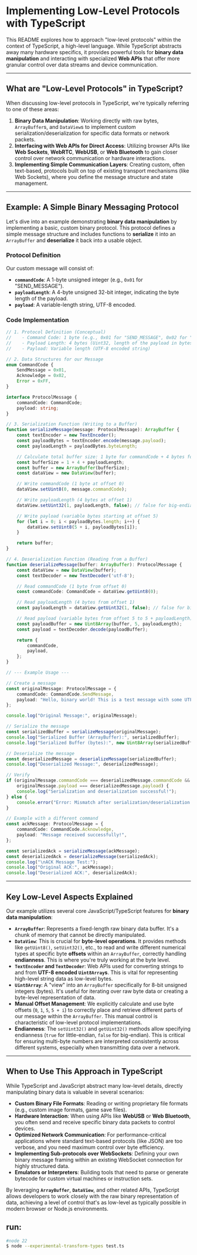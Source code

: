 # Implementing Low-Level Protocols with TypeScript

This README explores how to approach "low-level protocols" within the context of TypeScript, a high-level language. While TypeScript abstracts away many hardware specifics, it provides powerful tools for **binary data manipulation** and interacting with specialized **Web APIs** that offer more granular control over data streams and device communication.

---

## What are "Low-Level Protocols" in TypeScript?

When discussing low-level protocols in TypeScript, we're typically referring to one of these areas:

1.  **Binary Data Manipulation**: Working directly with raw bytes, `ArrayBuffer`s, and `DataView`s to implement custom serialization/deserialization for specific data formats or network packets.
2.  **Interfacing with Web APIs for Direct Access**: Utilizing browser APIs like **Web Sockets**, **WebRTC**, **WebUSB**, or **Web Bluetooth** to gain closer control over network communication or hardware interactions.
3.  **Implementing Simple Communication Layers**: Creating custom, often text-based, protocols built on top of existing transport mechanisms (like Web Sockets), where you define the message structure and state management.

---

## Example: A Simple Binary Messaging Protocol

Let's dive into an example demonstrating **binary data manipulation** by implementing a basic, custom binary protocol. This protocol defines a simple message structure and includes functions to **serialize** it into an `ArrayBuffer` and **deserialize** it back into a usable object.

### Protocol Definition

Our custom message will consist of:

* **`commandCode`**: A 1-byte unsigned integer (e.g., `0x01` for "SEND\_MESSAGE").
* **`payloadLength`**: A 4-byte unsigned 32-bit integer, indicating the byte length of the payload.
* **`payload`**: A variable-length string, UTF-8 encoded.

### Code Implementation

```typescript
// 1. Protocol Definition (Conceptual)
//    - Command Code: 1 byte (e.g., 0x01 for "SEND_MESSAGE", 0x02 for "ACK")
//    - Payload Length: 4 bytes (Uint32, length of the payload in bytes)
//    - Payload: Variable length (UTF-8 encoded string)

// 2. Data Structures for our Message
enum CommandCode {
    SendMessage = 0x01,
    Acknowledge = 0x02,
    Error = 0xFF,
}

interface ProtocolMessage {
    commandCode: CommandCode;
    payload: string;
}

// 3. Serialization Function (Writing to a Buffer)
function serializeMessage(message: ProtocolMessage): ArrayBuffer {
    const textEncoder = new TextEncoder();
    const payloadBytes = textEncoder.encode(message.payload);
    const payloadLength = payloadBytes.byteLength;

    // Calculate total buffer size: 1 byte for commandCode + 4 bytes for payloadLength + payloadBytes.length
    const bufferSize = 1 + 4 + payloadLength;
    const buffer = new ArrayBuffer(bufferSize);
    const dataView = new DataView(buffer);

    // Write commandCode (1 byte at offset 0)
    dataView.setUint8(0, message.commandCode);

    // Write payloadLength (4 bytes at offset 1)
    dataView.setUint32(1, payloadLength, false); // false for big-endian, true for little-endian

    // Write payload (variable bytes starting at offset 5)
    for (let i = 0; i < payloadBytes.length; i++) {
        dataView.setUint8(5 + i, payloadBytes[i]);
    }

    return buffer;
}

// 4. Deserialization Function (Reading from a Buffer)
function deserializeMessage(buffer: ArrayBuffer): ProtocolMessage {
    const dataView = new DataView(buffer);
    const textDecoder = new TextDecoder('utf-8');

    // Read commandCode (1 byte from offset 0)
    const commandCode: CommandCode = dataView.getUint8(0);

    // Read payloadLength (4 bytes from offset 1)
    const payloadLength = dataView.getUint32(1, false); // false for big-endian

    // Read payload (variable bytes from offset 5 to 5 + payloadLength)
    const payloadBuffer = new Uint8Array(buffer, 5, payloadLength);
    const payload = textDecoder.decode(payloadBuffer);

    return {
        commandCode,
        payload,
    };
}

// --- Example Usage ---

// Create a message
const originalMessage: ProtocolMessage = {
    commandCode: CommandCode.SendMessage,
    payload: "Hello, binary world! This is a test message with some UTF-8 characters like éàç.",
};

console.log("Original Message:", originalMessage);

// Serialize the message
const serializedBuffer = serializeMessage(originalMessage);
console.log("Serialized Buffer (ArrayBuffer):", serializedBuffer);
console.log("Serialized Buffer (bytes):", new Uint8Array(serializedBuffer));

// Deserialize the message
const deserializedMessage = deserializeMessage(serializedBuffer);
console.log("Deserialized Message:", deserializedMessage);

// Verify
if (originalMessage.commandCode === deserializedMessage.commandCode &&
    originalMessage.payload === deserializedMessage.payload) {
    console.log("Serialization and deserialization successful!");
} else {
    console.error("Error: Mismatch after serialization/deserialization.");
}

// Example with a different command
const ackMessage: ProtocolMessage = {
    commandCode: CommandCode.Acknowledge,
    payload: "Message received successfully!",
};

const serializedAck = serializeMessage(ackMessage);
const deserializedAck = deserializeMessage(serializedAck);
console.log("\nACK Message Test:");
console.log("Original ACK:", ackMessage);
console.log("Deserialized ACK:", deserializedAck);
```
---
## Key Low-Level Aspects Explained

Our example utilizes several core JavaScript/TypeScript features for **binary data manipulation**:

* **`ArrayBuffer`**: Represents a fixed-length raw binary data buffer. It's a chunk of memory that cannot be directly manipulated.
* **`DataView`**: This is crucial for **byte-level operations**. It provides methods like `getUint8()`, `setUint32()`, etc., to read and write different numerical types at specific byte **offsets** within an `ArrayBuffer`, correctly handling **endianness**. This is where you're truly working at the byte level.
* **`TextEncoder` and `TextDecoder`**: Web APIs used for converting strings to and from **UTF-8 encoded `Uint8Array`s**. This is vital for representing high-level string data as low-level bytes.
* **`Uint8Array`**: A "view" into an `ArrayBuffer` specifically for 8-bit unsigned integers (bytes). It's useful for iterating over raw byte data or creating a byte-level representation of data.
* **Manual Offset Management**: We explicitly calculate and use byte offsets (`0`, `1`, `5`, `5 + i`) to correctly place and retrieve different parts of our message within the `ArrayBuffer`. This manual control is characteristic of low-level protocol implementations.
* **Endianness**: The `setUint32()` and `getUint32()` methods allow specifying endianness (`true` for little-endian, `false` for big-endian). This is critical for ensuring multi-byte numbers are interpreted consistently across different systems, especially when transmitting data over a network.

---
## When to Use This Approach in TypeScript

While TypeScript and JavaScript abstract many low-level details, directly manipulating binary data is valuable in several scenarios:

* **Custom Binary File Formats**: Reading or writing proprietary file formats (e.g., custom image formats, game save files).
* **Hardware Interaction**: When using APIs like **WebUSB** or **Web Bluetooth**, you often send and receive specific binary data packets to control devices.
* **Optimized Network Communication**: For performance-critical applications where standard text-based protocols (like JSON) are too verbose, and you need maximum control over byte efficiency.
* **Implementing Sub-protocols over WebSockets**: Defining your own binary message framing within an existing WebSocket connection for highly structured data.
* **Emulators or Interpreters**: Building tools that need to parse or generate bytecode for custom virtual machines or instruction sets.

By leveraging **`ArrayBuffer`**, **`DataView`**, and other related APIs, TypeScript allows developers to work closely with the raw binary representation of data, achieving a level of control that's as low-level as typically possible in modern browser or Node.js environments.



## run: 
```sh
#node 22
$ node --experimental-transform-types test.ts
```